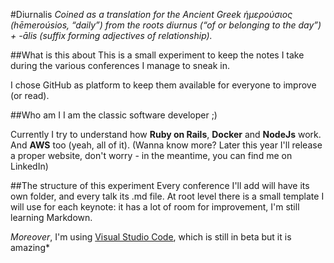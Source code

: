 #Diurnalis
*Coined as a translation for the Ancient Greek ἡμερούσιος ‎(hēmeroúsios, “daily”) from the roots diurnus ‎(“of or belonging to the day”) +‎ -ālis (suffix forming adjectives of relationship).*

##What is this about
This is a small experiment to keep the notes I take during the various conferences I manage to sneak in.

I chose GitHub as platform to keep them available for everyone to improve (or read).

##Who am I
I am the classic software developer ;)

Currently I try to understand how __Ruby on Rails__, __Docker__ and __NodeJs__ work. And __AWS__ too (yeah, all of it).
(Wanna know more? Later this year I'll release a proper website, don't worry - in the meantime, you can find me on LinkedIn)

##The structure of this experiment
Every conference I'll add will have its own folder, and every talk its .md file.
At root level there is a small template I will use for each keynote: it has a lot of room for improvement, I'm still learning Markdown.

*Moreover*, I'm using [Visual Studio Code](https://code.visualstudio.com/), which is still in beta but it is amazing*